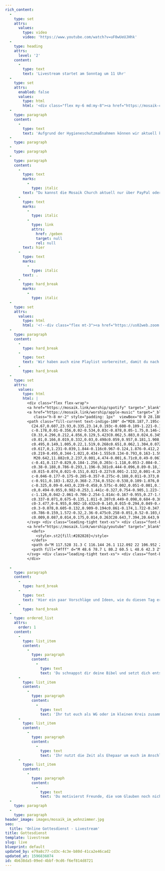 ```yaml
---
rich_content:
  -
    type: set
    attrs:
      values:
        type: video
        video: 'https://www.youtube.com/watch?v=uF0wUeUJHhk'
  -
    type: heading
    attrs:
      level: '2'
    content:
      -
        type: text
        text: 'Livestream startet am Sonntag um 11 Uhr'
  -
    type: set
    attrs:
      enabled: false
      values:
        type: html
        html: '<div class="flex my-6 md:my-8"><a href="https://mosaik-church.church.tools/publicgroup/527#/" target="_blank" class="w-auto no-underline text-teal-100 mt-2 md:mt-0 p-2 border-2 border-teal-600 flex rounded-sm items-center flex-shrink bg-teal-800 bg-opacity-25 hover:bg-teal-900 active:opacity-75 active:bg-teal-800"> <div class="leading-tight mb-1 content-start"> <div class="font-bold tracking-wide mb-2">Anmeldung zum Open-Air-Gottesdienst am 2. August um 10 Uhr</div> <div>Melde dich und deine Familie zum Gottesdienst an. Wenn du mit deiner WG kommst, meldet euch bitte einzeln an und schreibe in das Kommentarfeld, zu welchem Haushalt du gehörst.</div> </div><svg class="flex-shrink-0 self-start text-teal-100 opacity-75" xmlns="http://www.w3.org/2000/svg" width="24" height="24" viewBox="0 0 24 24" fill="none" stroke="currentColor" stroke-width="1.5" stroke-linecap="square" stroke-linejoin="arcs"><g fill="none" fill-rule="evenodd"><path d="M18 14v5a2 2 0 0 1-2 2H5a2 2 0 0 1-2-2V8c0-1.1.9-2 2-2h5M15 3h6v6M10 14L20.2 3.8"/></g></svg></a></div>'
  -
    type: paragraph
    content:
      -
        type: text
        text: 'Aufgrund der Hygieneschutzmaßnahmen können wir aktuell keinen Gottesdienst in der Römerstraße veranstalten. In Zukunft werden wir einige Open-Air-Gottesdienste anbieten, du kannst allerdings weiterhin den Gottesdienst in deinem Wohnzimmer verfolgen. Jeden Sonntag um 11 Uhr feiern wir gemeinsam per Livestream.'
  -
    type: paragraph
  -
    type: paragraph
  -
    type: paragraph
    content:
      -
        type: text
        marks:
          -
            type: italic
        text: "Du kannst die Mosaik Church aktuell nur über PayPal oder Überweisung unterstützen. Nähere Infos dazu findest du\_"
      -
        type: text
        marks:
          -
            type: italic
          -
            type: link
            attrs:
              href: /geben
              target: null
              rel: null
        text: hier
      -
        type: text
        marks:
          -
            type: italic
        text: .
      -
        type: hard_break
        marks:
          -
            type: italic
  -
    type: set
    attrs:
      values:
        type: html
        html: '<!--div class="flex mt-3"><a href="https://us02web.zoom.us/j/86589863862" target="_blank" class="no-underline text-blue-100 mt-2 md:mt-0 w-auto p-2 border border-blue-600 flex rounded items-center flex-shrink hover:bg-blue-900 active:opacity-75 active:bg-blue-800"> <div class="leading-tight text-xs"> <div class="font-bold tracking-wide">Zoom-Hangout</div> <span>um 12:30 Uhr</span> </div></a></div-->'
  -
    type: paragraph
    content:
      -
        type: hard_break
      -
        type: text
        text: 'Wir haben auch eine Playlist vorbereitet, damit du nach dem Livestream mit uns zusammen weiter beten und Gott groß machen kannst.'
      -
        type: hard_break
  -
    type: set
    attrs:
      values:
        type: html
        html: |
          <div class="flex flex-wrap">
          <a href="https://mosaik.link/worship/spotify" target="_blank" class="no-underline text-green-100 mr-4 mt-2 md:mt-0 w-auto p-2 border border-green-500 flex rounded items-center flex-shrink hover:bg-green-900 active:opacity-75 active:bg-green-800"> <svg class="h-8 mr-2" xmlns="http://www.w3.org/2000/svg" viewBox="0 0 168 168"><path fill="#1ED760" d="M83.996.277C37.747.277.253 37.77.253 84.019c0 46.251 37.494 83.741 83.743 83.741 46.254 0 83.744-37.49 83.744-83.741 0-46.246-37.49-83.738-83.745-83.738l.001-.004zm38.404 120.78a5.217 5.217 0 01-7.18 1.73c-19.662-12.01-44.414-14.73-73.564-8.07a5.222 5.222 0 01-6.249-3.93 5.213 5.213 0 013.926-6.25c31.9-7.291 59.263-4.15 81.337 9.34 2.46 1.51 3.24 4.72 1.73 7.18zm10.25-22.805c-1.89 3.075-5.91 4.045-8.98 2.155-22.51-13.839-56.823-17.846-83.448-9.764-3.453 1.043-7.1-.903-8.148-4.35a6.538 6.538 0 014.354-8.143c30.413-9.228 68.222-4.758 94.072 11.127 3.07 1.89 4.04 5.91 2.15 8.976v-.001zm.88-23.744c-26.99-16.031-71.52-17.505-97.289-9.684-4.138 1.255-8.514-1.081-9.768-5.219a7.835 7.835 0 015.221-9.771c29.581-8.98 78.756-7.245 109.83 11.202a7.823 7.823 0 012.74 10.733c-2.2 3.722-7.02 4.949-10.73 2.739z"></path></svg> <div class="leading-tight text-xs"> <div class="font-bold tracking-wide">Worship-Playlist</div> <span>auf Spotify anhören</span> </div> </a>
          <a href="https://mosaik.link/worship/apple-music" target="_blank" class="no-underline text-teal-100 mr-4 mt-2 md:mt-0 w-auto p-2 border border-teal-500 flex rounded items-center flex-shrink hover:bg-teal-900 active:opacity-75 active:bg-teal-800"> <svg xmlns="http://www.w3.org/2000/svg" xmlns:xlink="http://www.w3.org/1999/xlink" x="0px" y="0px"
          	 class="h-8 mr-2" style="padding: 1px"  viewBox="0 0 28.188 28.195" enable-background="new 0 0 28.188 28.195" xml:space="preserve">
          <path class="fill-current text-indigo-100" d="M28.187,7.195c-0.001-0.867-0.076-1.728-0.282-2.574c-0.372-1.536-1.247-2.713-2.561-3.573
          	C24.67,0.607,23.93,0.335,23.14,0.193c-0.608-0.109-1.221-0.159-1.838-0.177c-0.048-0.002-0.098-0.009-0.146-0.014H7.032
          	c-0.178,0.01-0.356,0.02-0.534,0.03c-0.878,0.05-1.75,0.146-2.575,0.472C2.351,1.126,1.219,2.21,0.555,3.768
          	C0.33,4.296,0.212,4.856,0.129,5.423C0.062,5.883,0.024,6.345,0.011,6.81C0.01,6.846,0.002,6.882-0.001,6.918v14.359
          	c0.01,0.166,0.019,0.332,0.03,0.498c0.059,0.957,0.181,1.908,0.584,2.787c0.764,1.668,2.041,2.764,3.799,3.291
          	c0.495,0.149,1.005,0.22,1.519,0.268c0.651,0.062,1.304,0.072,1.957,0.072c4.319,0,8.638,0,12.957-0.002
          	c0.617,0,1.231-0.039,1.844-0.116c0.967-0.124,1.876-0.412,2.697-0.952c0.988-0.65,1.729-1.512,2.208-2.594
          	c0.219-0.495,0.344-1.021,0.434-1.555c0.134-0.793,0.163-1.595,0.162-2.397C28.188,16.116,28.191,11.656,28.187,7.195
          	 M20.642,11.882c0,2.237,0.001,4.474-0.001,6.71c0,0.49-0.067,0.971-0.285,1.417c-0.339,0.694-0.894,1.13-1.63,1.339
          	c-0.41,0.117-0.829,0.184-1.256,0.203c-1.118,0.053-2.084-0.705-2.284-1.804c-0.166-0.907,0.268-1.907,1.221-2.374
          	c0.38-0.188,0.786-0.293,1.196-0.381c0.444-0.096,0.89-0.18,1.332-0.282c0.322-0.074,0.537-0.271,0.6-0.606
          	c0.015-0.074,0.021-0.151,0.021-0.227c0.001-2.132,0.001-4.263-0.001-6.394c0-0.073-0.012-0.147-0.03-0.217
          	c-0.046-0.177-0.175-0.285-0.357-0.275c-0.188,0.011-0.373,0.041-0.558,0.078c-0.893,0.176-1.785,0.357-2.677,0.537
          	c-0.911,0.183-1.822,0.368-2.734,0.552c-0.538,0.109-1.076,0.217-1.614,0.326c-0.019,0.004-0.038,0.01-0.056,0.015
          	c-0.325,0.09-0.443,0.239-0.458,0.575c-0.002,0.051-0.001,0.102-0.001,0.154c-0.001,3.056,0,6.113-0.002,9.168
          	c0,0.494-0.055,0.982-0.253,1.441c-0.327,0.754-0.905,1.223-1.685,1.45c-0.412,0.119-0.835,0.187-1.263,0.202
          	c-1.126,0.042-2.061-0.706-2.254-1.814c-0.167-0.955,0.27-1.98,1.354-2.439c0.419-0.176,0.859-0.273,1.301-0.365
          	c0.337-0.071,0.675-0.135,1.011-0.207c0.449-0.098,0.684-0.38,0.703-0.839c0.002-0.06,0.001-0.117,0.001-0.177
          	c0-3.477,0-6.955,0.002-10.432c0-0.145,0.015-0.294,0.049-0.435c0.082-0.335,0.321-0.526,0.641-0.609
          	c0.3-0.078,0.605-0.132,0.909-0.194c0.861-0.174,1.722-0.347,2.583-0.52c0.89-0.18,1.779-0.359,2.669-0.539
          	c0.786-0.159,1.572-0.32,2.36-0.475c0.258-0.051,0.52-0.103,0.78-0.124c0.364-0.029,0.614,0.2,0.651,0.566
          	c0.009,0.087,0.014,0.175,0.014,0.263C20.643,7.394,20.643,9.638,20.642,11.882L20.642,11.882z"/>
          </svg> <div class="leading-tight text-xs"> <div class="font-bold tracking-wide">Worship-Playlist</div> <span>auf Apple Music anhören</span> </div> </a>
          <a href="https://mosaik.link/worship/youtube" target="_blank" class="no-underline text-red-100 mt-2 md:mt-0 w-auto p-2 border border-red-600 flex rounded items-center flex-shrink hover:bg-red-900 active:opacity-75 active:bg-red-800"> <svg class="h-8 mr-2"  viewBox="0 0 120 120" xmlns="http://www.w3.org/2000/svg">
            <defs>
              <style>.st2{fill:#282828}</style>
            </defs>
            <path d="M 117.528 31.3 C 116.144 26.1 112.092 22 106.952 20.6 C 97.561 18 60 18 60 18 C 60 18 22.438 18 13.048 20.5 C 8.007 21.9 3.855 26.1 2.471 31.3 C 0 40.8 0 60.5 0 60.5 C 0 60.5 0 80.3 2.471 89.7 C 3.855 94.9 7.908 99 13.048 100.4 C 22.537 103 60 103 60 103 C 60 103 97.561 103 106.952 100.5 C 112.092 99.1 116.144 95 117.528 89.8 C 120 80.3 120 60.6 120 60.6 C 120 60.6 120.098 40.8 117.528 31.3 Z" fill="red"/>
            <path fill="#fff" d="M 48.6 78.7 L 80.2 60.5 L 48.6 42.3 Z"/>
          </svg> <div class="leading-tight text-xs"> <div class="font-bold tracking-wide">Worship-Playlist</div> <span>auf Youtube ansehen</span> </div> </a>
          </div>
          
  -
    type: paragraph
    content:
      -
        type: hard_break
      -
        type: text
        text: 'Hier ein paar Vorschläge und Ideen, wie du diesen Tag erleben könntest:'
      -
        type: hard_break
  -
    type: ordered_list
    attrs:
      order: 1
    content:
      -
        type: list_item
        content:
          -
            type: paragraph
            content:
              -
                type: text
                text: 'Du schnappst dir deine Bibel und setzt dich entspannt mit einem Kaffee vor den Bildschirm.'
      -
        type: list_item
        content:
          -
            type: paragraph
            content:
              -
                type: text
                text: 'Ihr tut euch als WG oder im kleinen Kreis zusammen und hängt eine starke Gebets- und Lobpreiszeit an den Gottesdienst hinten dran.'
      -
        type: list_item
        content:
          -
            type: paragraph
            content:
              -
                type: text
                text: 'Ihr nutzt die Zeit als Ehepaar um euch im Anschluss an die Predigt auszutauschen und zusammen zu beten.'
      -
        type: list_item
        content:
          -
            type: paragraph
            content:
              -
                type: text
                text: 'Du motivierst Freunde, die vom Glauben noch nicht so viel wissen, sich einfach auch vor ihren Bildschirm zu setzen und dabei zu sein.'
  -
    type: paragraph
  -
    type: paragraph
header_image: images/mosaik_im_wohnzimmer.jpg
seo:
  title: 'Online Gottesdienst - Livestream'
title: Gottesdienst
template: livestream
slug: live
blueprint: default
updated_by: e79a8c77-cd3c-4c3e-b80d-41ca2e46cad2
updated_at: 1596836074
id: 4b638da5-09ed-4bbf-9cd6-f6ef814d8721
---
```

